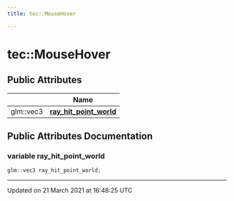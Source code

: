 ```yaml
---
title: tec::MouseHover

---
```


# tec::MouseHover



## Public Attributes

|                | Name           |
| -------------- | -------------- |
| glm::vec3 | **[ray_hit_point_world](/engine/Classes/structtec_1_1_mouse_hover/#variable-ray_hit_point_world)**  |

## Public Attributes Documentation

### variable ray_hit_point_world

```cpp
glm::vec3 ray_hit_point_world;
```


-------------------------------

Updated on 21 March 2021 at 16:48:25 UTC